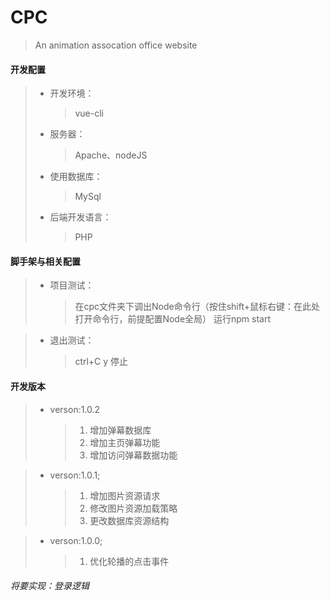 ﻿# CPC

> An animation assocation office website 

#### 开发配置
> * 开发环境：
>	>vue-cli
> * 服务器：
>	>Apache、nodeJS
> * 使用数据库：
>	>MySql
> * 后端开发语言：
>	>PHP

#### 脚手架与相关配置
> * 项目测试：
>	>在cpc文件夹下调出Node命令行（按住shift+鼠标右键：在此处打开命令行，前提配置Node全局）
	运行npm start

> * 退出测试：
>	>ctrl+C y 停止

#### 开发版本

> * verson:1.0.2
>	> 1. 增加弹幕数据库
>	> 2. 增加主页弹幕功能
>	> 3. 增加访问弹幕数据功能

> * verson:1.0.1;
>	> 1. 增加图片资源请求
>	> 2. 修改图片资源加载策略
>	> 3. 更改数据库资源结构

> * verson:1.0.0;
>	> 1. 优化轮播的点击事件

###### 将要实现：登录逻辑

